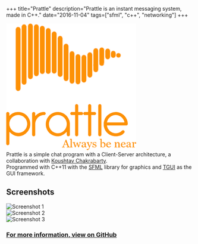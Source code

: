 +++
title="Prattle"
description="Prattle is an instant messaging system, made in C++."
date="2016-11-04"
tags=["sfml", "c++", "networking"]
+++

![Prattle Logo](https://raw.githubusercontent.com/TheIllusionistMirage/Prattle/master/Client/resources/images/prattle-logo.png)  
Prattle is a simple chat program with a Client-Server architecture, a collaboration with [Koushtav Chakrabarty](//koushtav.me).  
Programmed with C++11 with the [SFML](http://www.sfml-dev.org/) library for graphics and [TGUI](http://tgui.eu) as the GUI framework.  

Screenshots
-----------


![Screenshot 1](/screenshots/prattle1.png)  
![Screenshot 2](/screenshots/prattle2.png)  
![Screenshot 3](/screenshots/prattle3.png)  

  

### [For more information, view on GitHub](https://github.com/TheIllusionistMirage/Prattle)

